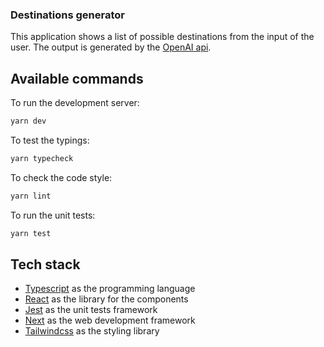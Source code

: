 ### Destinations generator

This application shows a list of possible destinations from the input of the user.
The output is generated by the [OpenAI api](https://platform.openai.com/docs/api-reference).

## Available commands

To run the development server:

```bash
yarn dev
```

To test the typings:

```bash
yarn typecheck
```

To check the code style:

```bash
yarn lint
```

To run the unit tests:

```bash
yarn test
```

## Tech stack

- [Typescript](https://www.typescriptlang.org/) as the programming language
- [React](https://reactjs.org/) as the library for the components
- [Jest](https://jestjs.io/) as the unit tests framework
- [Next](https://nextjs.org/) as the web development framework
- [Tailwindcss](https://tailwindcss.com/) as the styling library
